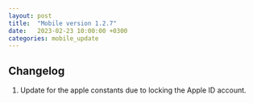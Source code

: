 ```yaml
---
layout: post
title:  "Mobile version 1.2.7"
date:   2023-02-23 10:00:00 +0300
categories: mobile_update
---
```


Changelog
---
1. Update for the apple constants due to locking the Apple ID account.
